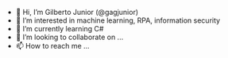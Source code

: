 - 👋 Hi, I’m Gilberto Junior (@gagjunior)
- 👀 I’m interested in machine learning, RPA, information security
- 🌱 I’m currently learning C#
- 💞️ I’m looking to collaborate on ...
- 📫 How to reach me ...

<!---
gagjunior/gagjunior is a ✨ special ✨ repository because its `README.md` (this file) appears on your GitHub profile.
You can click the Preview link to take a look at your changes.
--->
